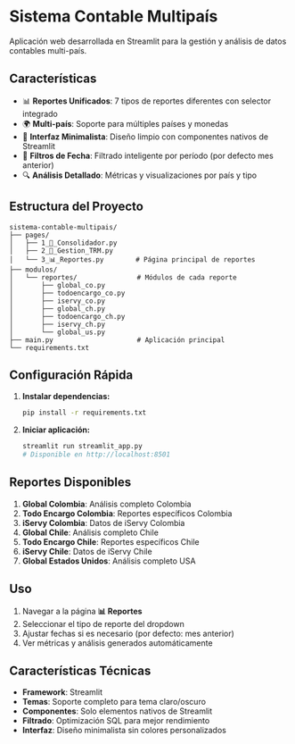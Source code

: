 # Sistema Contable Multipaís

Aplicación web desarrollada en Streamlit para la gestión y análisis de datos contables multi-país.

## Características

- 📊 **Reportes Unificados**: 7 tipos de reportes diferentes con selector integrado
- 🌍 **Multi-país**: Soporte para múltiples países y monedas
- 🎨 **Interfaz Minimalista**: Diseño limpio con componentes nativos de Streamlit
- 📅 **Filtros de Fecha**: Filtrado inteligente por período (por defecto mes anterior)
- 🔍 **Análisis Detallado**: Métricas y visualizaciones por país y tipo

## Estructura del Proyecto

```
sistema-contable-multipais/
├── pages/
│   ├── 1_💼_Consolidador.py
│   ├── 2_💱_Gestion_TRM.py
│   └── 3_📊_Reportes.py        # Página principal de reportes
├── modulos/
│   └── reportes/               # Módulos de cada reporte
│       ├── global_co.py
│       ├── todoencargo_co.py
│       ├── iservy_co.py
│       ├── global_ch.py
│       ├── todoencargo_ch.py
│       ├── iservy_ch.py
│       └── global_us.py
├── main.py                     # Aplicación principal
└── requirements.txt
```

## Configuración Rápida

1. **Instalar dependencias:**
   ```bash
   pip install -r requirements.txt
   ```

2. **Iniciar aplicación:**
   ```bash
   streamlit run streamlit_app.py
   # Disponible en http://localhost:8501
   ```

## Reportes Disponibles

1. **Global Colombia**: Análisis completo Colombia
2. **Todo Encargo Colombia**: Reportes específicos Colombia
3. **iServy Colombia**: Datos de iServy Colombia
4. **Global Chile**: Análisis completo Chile
5. **Todo Encargo Chile**: Reportes específicos Chile
6. **iServy Chile**: Datos de iServy Chile
7. **Global Estados Unidos**: Análisis completo USA

## Uso

1. Navegar a la página **📊 Reportes**
2. Seleccionar el tipo de reporte del dropdown
3. Ajustar fechas si es necesario (por defecto: mes anterior)
4. Ver métricas y análisis generados automáticamente

## Características Técnicas

- **Framework**: Streamlit
- **Temas**: Soporte completo para tema claro/oscuro
- **Componentes**: Solo elementos nativos de Streamlit
- **Filtrado**: Optimización SQL para mejor rendimiento
- **Interfaz**: Diseño minimalista sin colores personalizados
